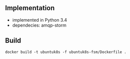## Implementation
* implemented in Python 3.4
* dependecies: amqp-storm

## Build
`docker build -t ubuntuk8s -f ubuntuk8s-fsm/Dockerfile .`
